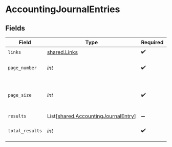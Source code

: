 # AccountingJournalEntries


## Fields

| Field                                                                                | Type                                                                                 | Required                                                                             | Description                                                                          |
| ------------------------------------------------------------------------------------ | ------------------------------------------------------------------------------------ | ------------------------------------------------------------------------------------ | ------------------------------------------------------------------------------------ |
| `links`                                                                              | [shared.Links](../../models/shared/links.md)                                         | :heavy_check_mark:                                                                   | N/A                                                                                  |
| `page_number`                                                                        | *int*                                                                                | :heavy_check_mark:                                                                   | Current page number.                                                                 |
| `page_size`                                                                          | *int*                                                                                | :heavy_check_mark:                                                                   | Number of items to return in results array.                                          |
| `results`                                                                            | List[[shared.AccountingJournalEntry](../../models/shared/accountingjournalentry.md)] | :heavy_minus_sign:                                                                   | N/A                                                                                  |
| `total_results`                                                                      | *int*                                                                                | :heavy_check_mark:                                                                   | Total number of items.                                                               |
